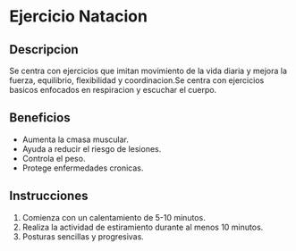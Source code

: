 # Ejercicio Natacion 

## Descripcion
Se centra con ejercicios que imitan movimiento de la vida diaria y mejora la fuerza, equilibrio, flexibilidad y coordinacion.Se centra con ejercicios basicos enfocados en respiracion y escuchar el cuerpo.

## Beneficios

- Aumenta la cmasa muscular.
- Ayuda a reducir el riesgo de lesiones.
- Controla el peso.
- Protege enfermedades cronicas.

## Instrucciones

1. Comienza con un calentamiento de 5-10 minutos.
2. Realiza la actividad de estiramiento durante al menos 10 minutos.
3. Posturas sencillas y progresivas.

